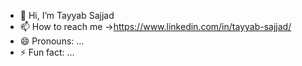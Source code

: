 - 👋 Hi, I’m Tayyab Sajjad
- 📫 How to reach me ->https://www.linkedin.com/in/tayyab-sajjad/
- 😄 Pronouns: ...
- ⚡ Fun fact: ...

<!---
tayyab2203/tayyab2203 is a ✨ special ✨ repository because its `README.md` (this file) appears on your GitHub profile.
You can click the Preview link to take a look at your changes.
--->

